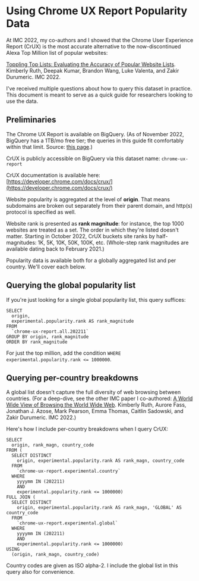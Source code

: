 # Using Chrome UX Report Popularity Data

At IMC 2022, my co-authors and I showed that the Chrome User Experience Report (CrUX) is the most accurate alternative to the now-discontinued Alexa Top Million list of popular websites:

[Toppling Top Lists: Evaluating the Accuracy of Popular Website Lists](https://kcruth.com/papers/2022-Toplists.pdf). Kimberly Ruth, Deepak Kumar, Brandon Wang, Luke Valenta, and Zakir Durumeric. IMC 2022.

I've received multiple questions about how to query this dataset in practice. This document is meant to serve as a quick guide for researchers looking to use the data.

## Preliminaries

The Chrome UX Report is available on BigQuery. (As of November 2022, BigQuery has a 1TB/mo free tier; the queries in this guide fit comfortably within that limit. Source: [this page](https://cloud.google.com/bigquery/pricing).)

CrUX is publicly accessible on BigQuery via this dataset name: `chrome-ux-report`

CrUX documentation is available here: [https://developer.chrome.com/docs/crux/](https://developer.chrome.com/docs/crux/)

Website popularity is aggregated at the level of **origin**. That means subdomains are broken out separately from their parent domain, and http(s) protocol is specified as well.

Website rank is presented as **rank magnitude**: for instance, the top 1000 websites are treated as a set. The order in which they're listed doesn't matter. Starting in October 2022, CrUX buckets site ranks by half-magnitudes: 1K, 5K, 10K, 50K, 100K, etc. (Whole-step rank magnitudes are available dating back to February 2021.)

Popularity data is available both for a globally aggregated list and per country. We'll cover each below.

## Querying the global popularity list

If you're just looking for a single global popularity list, this query suffices:

```
SELECT
  origin,
  experimental.popularity.rank AS rank_magnitude
FROM
  `chrome-ux-report.all.202211`
GROUP BY origin, rank_magnitude
ORDER BY rank_magnitude
```

For just the top million, add the condition `WHERE experimental.popularity.rank <= 1000000`.

## Querying per-country breakdowns

A global list doesn't capture the full diversity of web browsing between countries. (For a deep-dive, see the other IMC paper I co-authored: [A World Wide View of Browsing the World Wide Web](https://kcruth.com/papers/2022-Browsing.pdf). Kimberly Ruth, Aurore Fass, Jonathan J. Azose, Mark Pearson, Emma Thomas, Caitlin Sadowski, and Zakir Durumeric. IMC 2022.)

Here's how I include per-country breakdowns when I query CrUX:

```
SELECT
  origin, rank_magn, country_code
FROM (
  SELECT DISTINCT
    origin, experimental.popularity.rank AS rank_magn, country_code
  FROM
    `chrome-ux-report.experimental.country`
  WHERE
    yyyymm IN (202211)
    AND
    experimental.popularity.rank <= 1000000)
FULL JOIN (
  SELECT DISTINCT
    origin, experimental.popularity.rank AS rank_magn, 'GLOBAL' AS country_code
  FROM
    `chrome-ux-report.experimental.global`
  WHERE
    yyyymm IN (202211)
    AND
    experimental.popularity.rank <= 1000000)
USING
  (origin, rank_magn, country_code)
```

Country codes are given as ISO alpha-2. I include the global list in this query also for convenience.



